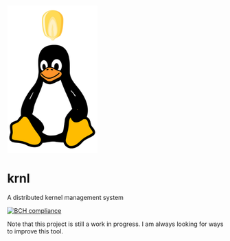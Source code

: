 ![alt text](./logo/krnl.png "KRNL!!!")
# krnl
A distributed kernel management system

[![BCH compliance](https://bettercodehub.com/edge/badge/lukebrains/krnl?branch=master)](https://bettercodehub.com/)

Note that this project is still a work in progress. I am always looking for ways to improve this tool.
